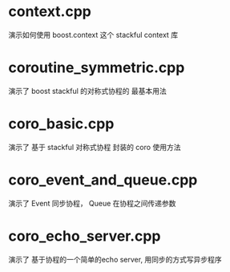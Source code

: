 # context.cpp

演示如何使用 boost.context 这个 stackful context 库

# coroutine_symmetric.cpp

演示了 boost stackful 的对称式协程的 最基本用法

# coro_basic.cpp

演示了 基于 stackful 对称式协程 封装的 coro 使用方法

# coro_event_and_queue.cpp

演示了 Event 同步协程， Queue 在协程之间传递参数

# coro_echo_server.cpp

演示了 基于协程的一个简单的echo server, 用同步的方式写异步程序

